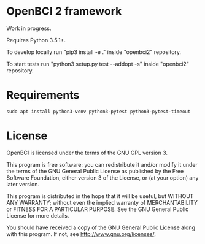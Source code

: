# OpenBCI 2 framework

Work in progress.

Requires Python 3.5.1+.

To develop locally run "pip3 install -e ." inside "openbci2" repository.

To start tests run "python3 setup.py test --addopt -s" inside "openbci2" repository.

# Requirements

    sudo apt install python3-venv python3-pytest python3-pytest-timeout

# License

OpenBCI is licensed under the terms of the GNU GPL version 3.

This program is free software: you can redistribute it and/or modify
it under the terms of the GNU General Public License as published by
the Free Software Foundation, either version 3 of the License, or
(at your option) any later version.

This program is distributed in the hope that it will be useful,
but WITHOUT ANY WARRANTY; without even the implied warranty of
MERCHANTABILITY or FITNESS FOR A PARTICULAR PURPOSE.  See the
GNU General Public License for more details.

You should have received a copy of the GNU General Public License
along with this program.  If not, see <http://www.gnu.org/licenses/>.

